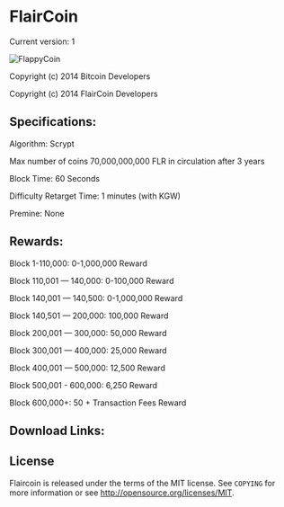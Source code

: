 FlairCoin
================================
Current version: 1

![FlappyCoin](http://a57.foxnews.com/global.fncstatic.com/static/managed/img/Entertainment/0/0/Ric%20Flair%20AP%20Graphics%20Bank%20660.jpg)

Copyright (c) 2014 Bitcoin Developers

Copyright (c) 2014 FlairCoin Developers


Specifications:
---------------
Algorithm: Scrypt

Max number of coins 70,000,000,000 FLR in circulation after 3 years

Block Time: 60 Seconds

Difficulty Retarget Time: 1 minutes (with KGW)

Premine: None


Rewards:
---------------
Block 1-110,000: 0-1,000,000 Reward

Block 110,001 — 140,000: 0-100,000 Reward

Block 140,001 — 140,500: 0-1,000,000 Reward

Block 140,501 — 200,000: 100,000 Reward

Block 200,001 — 300,000: 50,000 Reward

Block 300,001 — 400,000: 25,000 Reward

Block 400,001 — 500,000: 12,500 Reward

Block 500,001 - 600,000: 6,250 Reward

Block 600,000+: 50 + Transaction Fees Reward


Download Links:
----------------

License
-------

Flaircoin is released under the terms of the MIT license. See `COPYING` for more
information or see http://opensource.org/licenses/MIT.
